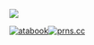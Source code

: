 
![](https://files.catbox.moe/wp1u2s.gif) 

[![atabook](https://files.catbox.moe/ptdx9g.gif)](https://savior.atabook.org)[![prns.cc](https://files.catbox.moe/zilf0u.gif)](https://pronouns.cc/@sohodolls) 
